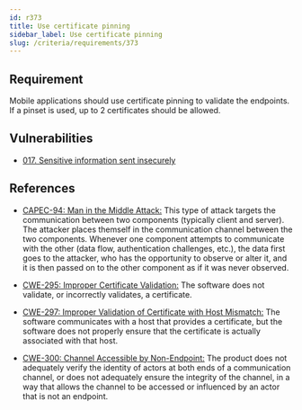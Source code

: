 ```yaml
---
id: r373
title: Use certificate pinning
sidebar_label: Use certificate pinning
slug: /criteria/requirements/373
---
```


## Requirement

Mobile applications
should use certificate pinning
to validate the endpoints.
If a pinset is used,
up to 2 certificates should be allowed.

## Vulnerabilities

- [017. Sensitive information sent insecurely](/criteria/vulnerabilities/017)

## References

- [CAPEC-94: Man in the Middle Attack:](https://capec.mitre.org/data/definitions/94.html)
  This type of attack targets the communication
  between two components (typically client and server).
  The attacker places themself in the communication channel
  between the two components.
  Whenever one component attempts to communicate
  with the other
  (data flow, authentication challenges, etc.),
  the data first goes to the attacker,
  who has the opportunity to observe
  or alter it,
  and it is then passed on
  to the other component
  as if it was never observed.

- [CWE-295: Improper Certificate Validation:](https://cwe.mitre.org/data/definitions/295.html)
  The software does not validate,
  or incorrectly validates,
  a certificate.

- [CWE-297: Improper Validation of Certificate with Host Mismatch:](https://cwe.mitre.org/data/definitions/297.html)
  The software communicates with a host
  that provides a certificate,
  but the software does not properly ensure
  that the certificate is actually associated
  with that host.

- [CWE-300: Channel Accessible by Non-Endpoint:](https://cwe.mitre.org/data/definitions/300.html)
  The product does not adequately verify the identity
  of actors at both ends
  of a communication channel,
  or does not adequately ensure
  the integrity of the channel,
  in a way that allows the channel to be accessed
  or influenced by an actor
  that is not an endpoint.
